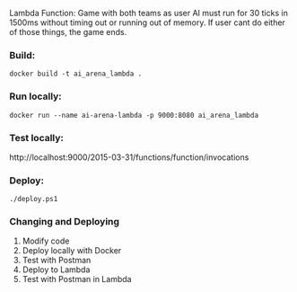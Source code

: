 Lambda Function: 
Game with both teams as user AI must run for 30 ticks in 1500ms without timing out or running out of memory. If user cant do either of those things, the game ends.

### Build:

    docker build -t ai_arena_lambda .

### Run locally:

    docker run --name ai-arena-lambda -p 9000:8080 ai_arena_lambda

### Test locally:  

http://localhost:9000/2015-03-31/functions/function/invocations

### Deploy:
    ./deploy.ps1  

### Changing and Deploying
1. Modify code
2. Deploy locally with Docker
3. Test with Postman
4. Deploy to Lambda
5. Test with Postman in Lambda
